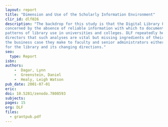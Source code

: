 ```yaml
---
layout: report
title: "Dimension and Use of the Scholarly Information Environment"
clir_id: dlf026
description: "The backdrop for this study is that the Digital Library Federation (DLF) has become increasingly
concerned by the absence of reliable information with which to document and explain changing
patterns of library use in universities and colleges. DLF repeatedly hears from academic library
directors that such analyses are vital but missing ingredients of their strategic planning, and of
the business case they make to faculty and senior administrators either to win or bolster support
for the library and its changing directions."
seo:
  type: Report
isbn: 
authors: 
    -  Dagar, Lynn
    -  Greenstein, Daniel
    -  Healy, Leigh Watson 
pub_date: 2001-07-01
eric:
doi: 10.5281/zenodo.7808593
subjects: 
pages: 15
org: DLF
files:
  - grantpub.pdf
---
```

